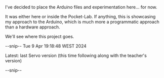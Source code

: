 I've decided to place the Arduino files and experimentation here... for now.

It was either here or inside the Pocket-Lab.
If anything, this is showcasing my approach to the Arduino, which is much
more a programmatic approach than a hardware approach.

We'll see where this project goes.

--snip--
Tue  9 Apr 19:18:48 WEST 2024

Latest: last Servo version (this time following along with the teacher's version)

--snip--
